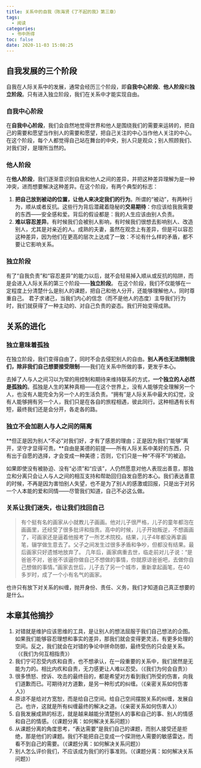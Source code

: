 ```yaml
---
title: 关系中的自我（陈海贤《了不起的我》第三章）
tags:
  - 阅读
categories:
  - 书中所得
toc: false
date: 2020-11-03 15:08:25
---
```


## 自我发展的三个阶段

自我在人际关系中的发展，通常会经历三个阶段，即**自我中心阶段**、**他人阶段**和**独立阶段**。只有进入独立阶段，我们在关系中才能实现自由。

### 自我中心阶段

在**自我中心阶段**，我们会自然地觉得世界和他人是围绕我们的需要来运转的，把自己的需要和愿望当作别人的需要和愿望，把自己关注的中心当作他人关注的中心。在这个阶段，每个人都觉得自己站在舞台的中央，别人只是观众；别人照顾我们、对我们好，是理所当然的。

### 他人阶段

在**他人阶段**，我们逐渐意识到自我和他人之间的差异，并把这种差异理解为是一种冲突，进而想要解决这种差异。在这个阶段，有两个典型的标志：
1. **把自己放到被动的位置，让他人来决定我们的行为**。所谓的“被动”，有两种行为，顺从或者反抗。这些行为背后潜藏着隐秘的**交易期待**：你应该给我我需要的东西——安全感和爱。背后的假设都是：我的人生应该由别人负责。
2. **难以容忍差异**。有时候我们会被别人影响，有时候我们很想去影响别人、改造别人，尤其是对亲近的人。成熟的夫妻，虽然在观念上有差异，但是可以容忍这种差异，因为他们在更高的层次上达成了一致：不论有什么样的矛盾，都不要让它影响关系。

### 独立阶段

有了“自我负责”和“容忍差异”的能力以后，就不会轻易掉入顺从或反抗的陷阱，而是会进入人际关系的第三个阶段——**独立阶段**。
在这个阶段，我们不仅能够在一定程度上分清楚什么是别人的课题，把自己和他人分开，还能够理解他人，同时尊重自己。
君子求诸己，当我们内心的信念（而不是他人的态度）主导我们行为时，我们就获得了一种主动的、对自己负责的姿态。我们开始变得成熟。

## 关系的进化

### 独立意味着孤独

在独立阶段，我们变得自由了，同时不会去侵犯别人的自由。**别人再也无法限制我们，除非我们自己想要接受限制**——我们在关系中所做的事，更发乎本心。

去掉了人与人之间习以为常的用控制和期待来维持联系的方式，**一个独立的人必然是孤独的**。孤独是人生的某种真相——在这个世界上，没有人能够完全理解另一个人，也没有人能完全为另一个人的生活负责。“拥有”是人际关系中最大的幻觉，没有人能够拥有另一个人，我们只是在各自的旅程相遇，彼此同行。这种相遇有长有短，最终我们还是会分开，各走各的路。

### 独立不会加剧人与人之间的隔离

**但正是因为别人“不必”对我们好，才有了感恩的理由；正是因为我们“能够”离开，坚守才显得可贵。**自由是美德的前提——所有人际关系中美好的东西，只有出于自愿的选择，才会变成一种美德；否则，它们只是一种“不得不”的被迫。

如果即使没有被胁迫、没有“必须”和“应该”，人仍然愿意对他人表现出善意，那独立和分离只会让人与人之间的相互支持和帮助回归自发自愿的本心。我们表达善意的时候，不再是因为害怕别人失望，也不是为了别人的感激或回报，只是出于对另一个人本能的爱和同情——尽管我们知道，自己不必这么做。

### 关系让我们迷失，也让我们找回自己

> 有个挺有名的画家从小就教儿子画画。他对儿子很严格，儿子的童年都泡在画画里，还经受了很多批评和指责。高中的时候，儿子开始叛逆，不想画画了，可画家还是逼着他报考了一所艺术院校。结果，儿子4年都没再拿画笔，辍学做生意去了。父子之间发生过很多矛盾和争吵，但都没有结果。最后画家只好遗憾地放弃了。
> 几年后，画家病重去世，临走前对儿子说：“是爸爸不对，爸爸不该逼你做自己不想做的事情，你就原谅爸爸吧，去做你自己想做的事情。”画家去世后，儿子去了另一个城市，重新拿起画笔，在40多岁时，成了一个小有名气的画家。

也许只有放下对关系的纠缠，抛开身份、责任、义务，我们才知道自己真正想要的是什么。

## 本章其他摘抄

1. 对错就是维护应该思维的工具，是让别人的想法屈服于我们自己想法的企图。如果我们能够容忍理想和事实的差异，那我们就会变得更灵活，有更多处理的空间。反之，我们就会在对错的争论中拼命防御，最终受伤的只会是关系。（《我们为何互相指责》）
2. 我们宁可忍受内疚和自责，也不想承认，在一段重要的关系中，我们居然是无能为力的。相比内疚和自责，无力感更让人难以忍受。（《我们为何会自责》）
3. 很多愤怒、控诉、攻击的最终目的，都是希望对方看到我们所受的伤害，向我们道歉而已。可期待对方道歉，是另一种形式的纠缠。（《亲密关系如何伤害人》）
4. 原谅不是给对方宽恕，而是给自己空间。给自己空间摆脱关系的纠缠，发展自己。也许，这就是所有纠缠最终的解决之道。（《亲密关系如何伤害人》）
5. 自我发展成熟的标志，就是越来越能分清楚别人的事和自己的事、别人的情感和自己的情感。（《课题分离：如何解决关系问题》）
6. 从课题分离的角度思考，“表达需要”是我们自己的课题，而别人接受还是拒绝，那是他们的课题。我们不能把自己变成一个探测他人需要的敏感雷达，而看不到自己的需要。（《课题分离：如何解决关系问题》）
7. 别人怎么评价我们，不应该成为我们的行事准则。（《课题分离：如何解决关系问题》）
